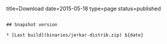 title=Download
date=2015-05-18
type=page
status=published
~~~~~~

## Snapshot version

* [Last build](binaries/jerkar-distrib.zip) ${date}

